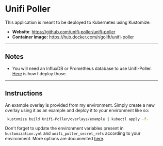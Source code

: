 # Unifi Poller

This application is meant to be deployed to Kubernetes using Kustomize.

* **Website**: https://github.com/unifi-poller/unifi-poller
* **Container Image:** https://hub.docker.com/r/golift/unifi-poller

<hr>

## Notes

* You will need an InfluxDB or Prometheus database to use Unifi-Poller. [Here](https://github.com/zimmertr/TKS-Deploy_Grafana) is how I deploy those.

<hr>

## Instructions

An example overlay is provided from my environment. Simply create a new overlay using it as an example and deploy it to your environment like so:

   ```bash
    kustomize build Unifi-Poller/overlays/example | kubectl apply -f-
   ```

Don't forget to update the environment variables present in `kustomization.yml` and `unifi_poller_secret_refs` according to your environment. More options are documented [here](https://github.com/unifi-poller/unifi-poller/wiki/Configuration).
